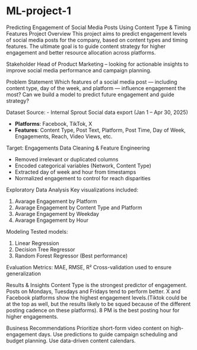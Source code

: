 # ML-project-1
Predicting Engagement of Social Media Posts Using Content Type & Timing Features
Project Overview
This project aims to predict engagement levels of social media posts for the company, based on content types and timing features. The ultimate goal is to guide content strategy for higher engagement and better resource allocation across platforms.

Stakeholder
Head of Product Marketing – looking for actionable insights to improve social media performance and campaign planning.

Problem Statement
Which features of a social media post — including content type, day of the week, and platform — influence engagement the most?
Can we build a model to predict future engagement and guide strategy?

Dataset
Source: - Internal Sprout Social data export (Jan 1 – Apr 30, 2025)
- **Platforms**: Facebook, TikTok, X
- **Features**:
Content Type, Post Text, Platform, Post Time, Day of Week, Engagements, Reach, Video Views, etc.

Target: Engagements
Data Cleaning & Feature Engineering
 - Removed irrelevant or duplicated columns
 - Encoded categorical variables (Network, Content Type)
 - Extracted day of week and hour from timestamps
 - Normalized engagement to control for reach disparities

Exploratory Data Analysis
Key visualizations included:
1) Avarage Engagement by Platform
2) Avarage Engagement by Content Type and Platform
3) Avarage Engagement by Weekday
4) Avarage Engagement by Hour

Modeling
Tested models:
1) Linear Regression
2) Decision Tree Regressor
3) Random Forest Regressor (Best performance)

Evaluation Metrics:
MAE, RMSE, R²
Cross-validation used to ensure generalization

Results & Insights
Content Type is the strongest predictor of engagement.
Posts on Mondays, Tuesdays and Fridays tend to perform better.
X and Facebook platforms show the highest engagement levels.(Tiktok could be at the top as well, but the results likely to be squed because of the different posting cadence on these platforms).
8 PM is the best posting hour for higher engagements.

Business Recommendations
Prioritize short-form video content on high-engagement days.
Use predictions to guide campaign scheduling and budget planning.
Use data-driven content calendars.

